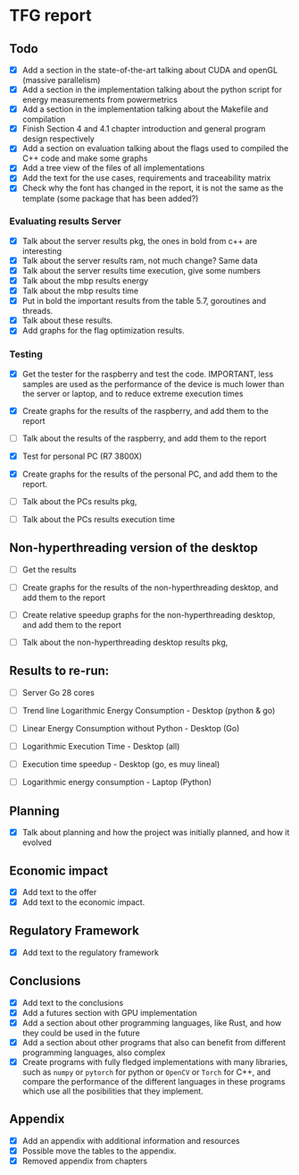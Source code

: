 # TFG report

## Todo
- [x] Add a section in the state-of-the-art talking about CUDA and openGL (massive parallelism)
- [x] Add a section in the implementation talking about the python script for energy measurements from powermetrics
- [x] Add a section in the implementation talking about the Makefile and compilation
- [x] Finish Section 4 and 4.1 chapter introduction and general program design respectively 
- [x] Add a section on evaluation talking about the flags used to compiled the C++ code and make some graphs
- [x] Add a tree view of the files of all implementations
- [x] Add the text for the use cases, requirements and traceability matrix
- [x] Check why the font has changed in the report, it is not the same as the template (some package that has been added?)

### Evaluating results Server
- [x] Talk about the server results pkg, the ones in bold from c++ are interesting
- [x] Talk about the server results ram, not much change? Same data
- [x] Talk about the server results time execution, give some numbers 
- [x] Talk about the mbp results energy
- [x] Talk about the mbp results time
- [x] Put in bold the important results from the table 5.7, goroutines and threads.
- [x] Talk about these results.
- [x] Add graphs for the flag optimization results.

### Testing
- [x] Get the tester for the raspberry and test the code. IMPORTANT, less samples are used as the performance of the device is much lower than the server or laptop, and to reduce extreme execution times

- [x] Create graphs for the results of the raspberry, and add them to the report
- [ ] Talk about the results of the raspberry, and add them to the report

- [x] Test for personal PC (R7 3800X)
- [x] Create graphs for the results of the personal PC, and add them to the report.

- [ ] Talk about the PCs results pkg, 
- [ ] Talk about the PCs results execution time 

## Non-hyperthreading version of the desktop
- [ ] Get the results
- [ ] Create graphs for the results of the non-hyperthreading desktop, and add them to the report
- [ ] Create relative speedup graphs for the non-hyperthreading desktop, and add them to the report
- [ ] Talk about the non-hyperthreading desktop results pkg,


## Results to re-run:
- [ ] Server Go 28 cores

- [ ] Trend line Logarithmic Energy Consumption - Desktop (python & go)
- [ ] Linear Energy Consumption without Python - Desktop (Go)
- [ ] Logarithmic Execution Time - Desktop (all)
- [ ] Execution time speedup - Desktop (go, es muy lineal)

- [ ] Logarithmic energy consumption - Laptop (Python)



## Planning
- [x] Talk about planning and how the project was initially planned, and how it evolved


## Economic impact
- [x] Add text to the offer
- [x] Add text to the economic impact.

## Regulatory Framework
- [x] Add text to the regulatory framework

## Conclusions
- [x] Add text to the conclusions
- [x] Add a futures section with GPU implementation
- [x] Add a section about other programming languages, like Rust, and how they could be used in the future
- [x] Add a section about other programs that also can benefit from different programming languages, also complex
- [x] Create programs with fully fledged implementations with many libraries, such as `numpy` or `pytorch` for python or `OpenCV` or `Torch` for C++, and compare the performance of the different languages in these programs which use all the posibilities that they implement.

## Appendix
- [x] Add an appendix with additional information and resources
- [x] Possible move the tables to the appendix.
- [x] Removed appendix from chapters